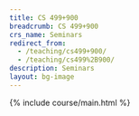 ```yaml
---
title: CS 499+900
breadcrumb: CS 499+900
crs_name: Seminars
redirect_from:
  - /teaching/cs499+900/
  - /teaching/cs499%2B900/
description: Seminars
layout: bg-image
---
```

{% include course/main.html %}
